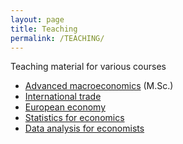 ```yaml
---
layout: page
title: Teaching
permalink: /TEACHING/
---
```


Teaching material for various courses

* [Advanced macroeconomics](https://github.com/CommonEconomist/teaching/tree/master/advanced_macroeconomics) (M.Sc.)
* [International trade](https://github.com/CommonEconomist/teaching/tree/master/international_trade)
* [European economy](https://github.com/CommonEconomist/teaching/tree/master/european_economy)
* [Statistics for economics](https://github.com/CommonEconomist/teaching/tree/master/statistics_economics)
* [Data analysis for economists](https://github.com/CommonEconomist/teaching/tree/master/data_analysis)
